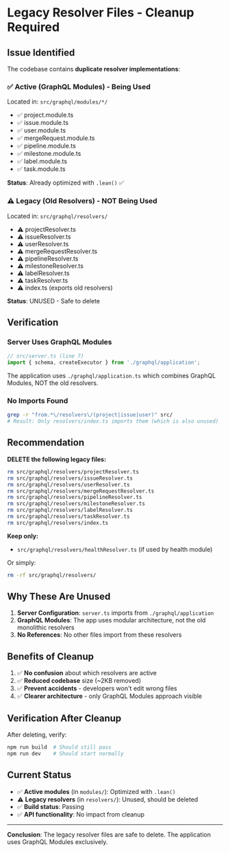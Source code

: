 # Legacy Resolver Files - Cleanup Required

## Issue Identified

The codebase contains **duplicate resolver implementations**:

### ✅ Active (GraphQL Modules) - Being Used
Located in: `src/graphql/modules/*/`
- ✅ project.module.ts
- ✅ issue.module.ts  
- ✅ user.module.ts
- ✅ mergeRequest.module.ts
- ✅ pipeline.module.ts
- ✅ milestone.module.ts
- ✅ label.module.ts
- ✅ task.module.ts

**Status**: Already optimized with `.lean()` ✅

### ⚠️ Legacy (Old Resolvers) - NOT Being Used
Located in: `src/graphql/resolvers/`
- ⚠️ projectResolver.ts
- ⚠️ issueResolver.ts
- ⚠️ userResolver.ts
- ⚠️ mergeRequestResolver.ts
- ⚠️ pipelineResolver.ts
- ⚠️ milestoneResolver.ts
- ⚠️ labelResolver.ts
- ⚠️ taskResolver.ts
- ⚠️ index.ts (exports old resolvers)

**Status**: UNUSED - Safe to delete

## Verification

### Server Uses GraphQL Modules
```typescript
// src/server.ts (line 7)
import { schema, createExecutor } from './graphql/application';
```

The application uses `./graphql/application.ts` which combines GraphQL Modules, NOT the old resolvers.

### No Imports Found
```bash
grep -r "from.*\/resolvers\/(project|issue|user)" src/
# Result: Only resolvers/index.ts imports them (which is also unused)
```

## Recommendation

**DELETE the following legacy files:**

```bash
rm src/graphql/resolvers/projectResolver.ts
rm src/graphql/resolvers/issueResolver.ts
rm src/graphql/resolvers/userResolver.ts
rm src/graphql/resolvers/mergeRequestResolver.ts
rm src/graphql/resolvers/pipelineResolver.ts
rm src/graphql/resolvers/milestoneResolver.ts
rm src/graphql/resolvers/labelResolver.ts
rm src/graphql/resolvers/taskResolver.ts
rm src/graphql/resolvers/index.ts
```

**Keep only:**
- `src/graphql/resolvers/healthResolver.ts` (if used by health module)

Or simply:
```bash
rm -rf src/graphql/resolvers/
```

## Why These Are Unused

1. **Server Configuration**: `server.ts` imports from `./graphql/application`
2. **GraphQL Modules**: The app uses modular architecture, not the old monolithic resolvers
3. **No References**: No other files import from these resolvers

## Benefits of Cleanup

1. ✅ **No confusion** about which resolvers are active
2. ✅ **Reduced codebase** size (~2KB removed)
3. ✅ **Prevent accidents** - developers won't edit wrong files
4. ✅ **Clearer architecture** - only GraphQL Modules approach visible

## Verification After Cleanup

After deleting, verify:
```bash
npm run build  # Should still pass
npm run dev    # Should start normally
```

## Current Status

- ✅ **Active modules** (in `modules/`): Optimized with `.lean()`
- ⚠️ **Legacy resolvers** (in `resolvers/`): Unused, should be deleted
- ✅ **Build status**: Passing
- ✅ **API functionality**: No impact from cleanup

---

**Conclusion**: The legacy resolver files are safe to delete. The application uses GraphQL Modules exclusively.

